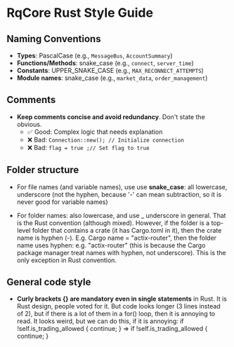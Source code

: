 # RqCore Rust Style Guide

## Naming Conventions

- **Types**: PascalCase (e.g., `MessageBus`, `AccountSummary`)
- **Functions/Methods**: snake_case (e.g., `connect`, `server_time`)
- **Constants**: UPPER_SNAKE_CASE (e.g., `MAX_RECONNECT_ATTEMPTS`)
- **Module names**: snake_case (e.g., `market_data`, `order_management`)

## Comments

- **Keep comments concise and avoid redundancy**. Don't state the obvious.
  - ✅ Good: Complex logic that needs explanation
  - ❌ Bad: `Connection::new(); // Initialize connection`
  - ❌ Bad: `flag = true ;// Set flag to true`

## Folder structure

- For file names (and variable names), use use **snake_case**: all lowercase, underscore (not the hyphen, because '-' can mean subtraction, so it is never good for variable names)

- For folder names: also lowercase, and use _ underscore in general. That is the Rust convention (although mixed). However, if the folder is a top-level folder that contains a crate (it has Cargo.toml in it), then the crate name is hyphen (-). E.g. Cargo name = "actix-router", then the folder name uses hyphen: e.g. "actix-router" (this is because the Cargo package manager treat names with hyphen, not underscore). This is the only exception in Rust convention.


## General code style

+ **Curly brackets {} are mandatory even in single statements** in Rust. It is Rust design, people voted for it. 
But code looks longer (3 lines instead of 2), but if there is a lot of them in a for() loop, then it is annoying to read.
It looks weird, but we can do this, if it is annoying:
if !self.is_trading_allowed { 
    continue; 
}
=> 
if !self.is_trading_allowed
    { continue; }



